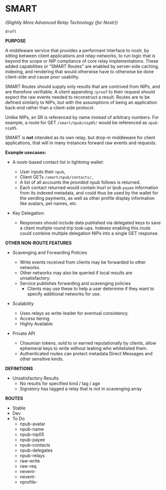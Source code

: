 # SMART

*(Slightly More Advanced Relay Technology (for Nostr))*

`draft`

**PURPOSE**

A middleware service that provides a performant interface to nostr, by sitting between client applications and relay-networks, to run logic that is beyond the scope or NIP compliance of core relay implementations. These added capabilities or “SMART Routes” are enabled by server-side caching, indexing, and rendering that would otherwise have to otherwise be done client-side and cause poor usability.

SMART Routes should supply only results that are contrived from NIPs, and are therefore verifiable. A client appending `/proof` to their request should expect the raw events needed to reconstruct a result. Routes are to be defined similarly to NIPs, but with the assumptions of being an application back-end rather than a client-side protocol.

Unlike NIPs, an SR is referenced by name instead of arbitrary numbers. For example, a route for GET `/smart/npub/nip05/` would be referenced as `npub-nip05`.

SMART is **not** intended as its own relay, but drop-in middleware for client applications, that will in many instances forward raw events and requests.

**Example usecases:**

- A nostr-based contact list in lightning wallet:
    - User inputs their `npub`,
    - Client GETs `/smart/npub/contacts/`,
    - A list of all accounts the provided npub follows is returned.
    - Each contact returned would contain lnurl or lpub `payee` information from its indexed metadata, and could thus be used by the wallet for the sending payments, as well as other profile display information like avatars, pet names, etc.

- Key Delegation:
    - Responses should include data published via delegated keys to save a client multiple round trip look-ups. Indexes enabling this route could combine multiple delegation NIPs into a single GET response.

**OTHER NON-ROUTE FEATURES**

- Scavenging and Forwarding Policies
    - Write events received from clients may be forwarded to other networks.
    - Other networks may also be queried if local results are unsatisfactory.
    - Service publishes forwarding and scavenging policies
        - Clients may use these to help a user determine if they want to specify additional networks for use.

- Scalability
    - Uses relays as write-leader for eventual consistency.
    - Access tiering
    - Highly Available

- Private API
    - Chaumian tokens, sold to or earned reputationally by clients, allow ephemeral keys to write without leaking who whitelisted them.
    - Authenticated routes can protect metadata Direct Messages and other sensitive kinds.

**DEFINITIONS**

- Unsatisfactory Results
    - No results for specified kind / tag / age
    - Signatory has tagged a relay that is not in scavenging array

**ROUTES**

- Stable
- Dev
- To Do
  - npub-avatar
  - npub-name
  - npub-nip05
  - npub-payee
  - npub-contacts
  - npub-delegates
  - npub-relays
  - raw-write
  - raw-req
  - nevent-
  - nevent-
  - nprofile-
